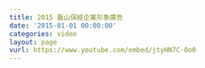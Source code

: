 ```yaml
---
title: 2015 磊山保經企業形象廣告
date: '2015-01-01 00:00:00'
categories: video
layout: page
vurl: https://www.youtube.com/embed/jtyHN7C-Oo0
---
```


